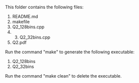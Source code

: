 This folder contains the following files:
1. README.md
2. makefile
3. Q2_128bins.cpp
4. 3. Q2_32bins.cpp
4. Q2.pdf

Run the command "make" to generate the following executable:
1. Q2_128bins
2. Q2_32bins

Run the command "make clean" to delete the executable.
